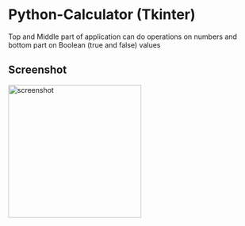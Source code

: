# Python-Calculator (Tkinter)

Top and Middle part of application can do operations on numbers and bottom part on Boolean (true and false) values

## Screenshot

<img width="268" alt="screenshot" src="https://user-images.githubusercontent.com/85778941/211056583-0409d62a-bbee-4870-b9cd-581e22708765.png">


